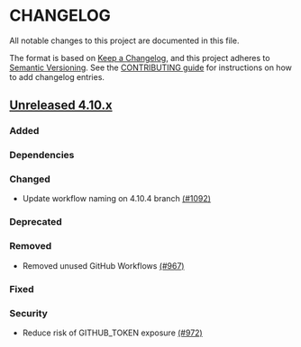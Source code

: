 # CHANGELOG
All notable changes to this project are documented in this file.

The format is based on [Keep a Changelog](https://keepachangelog.com/en/1.0.0/), and this project adheres to [Semantic Versioning](https://semver.org/spec/v2.0.0.html). See the [CONTRIBUTING guide](./CONTRIBUTING.md#Changelog) for instructions on how to add changelog entries.

## [Unreleased 4.10.x]
### Added

### Dependencies

### Changed
- Update workflow naming on 4.10.4 branch [(#1092)](https://github.com/wazuh/wazuh-indexer/pull/1092)

### Deprecated

### Removed
- Removed unused GitHub Workflows [(#967)](https://github.com/wazuh/wazuh-indexer/pull/967)

### Fixed

### Security
- Reduce risk of GITHUB_TOKEN exposure [(#972)](https://github.com/wazuh/wazuh-indexer/pull/972)

[Unreleased 4.10.x]: https://github.com/wazuh/wazuh-indexer/compare/v4.10.3...4.10.4
